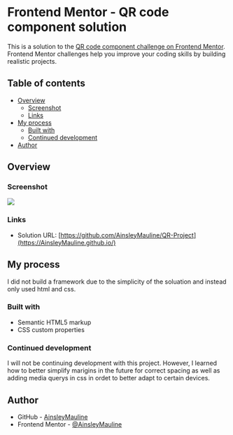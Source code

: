 # Frontend Mentor - QR code component solution

This is a solution to the [QR code component challenge on Frontend Mentor](https://www.frontendmentor.io/challenges/qr-code-component-iux_sIO_H). Frontend Mentor challenges help you improve your coding skills by building realistic projects.

## Table of contents

- [Overview](#overview)
  - [Screenshot](#screenshot)
  - [Links](#links)
- [My process](#my-process)
  - [Built with](#built-with)
  - [Continued development](#continued-development)
- [Author](#author)

## Overview

### Screenshot

![](./qr-code-solution.png)

### Links

- Solution URL: [https://github.com/AinsleyMauline/QR-Project](https://AinsleyMauline.github.io/)

## My process

I did not build a framework due to the simplicity of the soluation and instead only used html and css. 

### Built with

- Semantic HTML5 markup
- CSS custom properties

### Continued development

I will not be continuing development with this project. However, I learned how to better simplify marigins in the future for correct spacing as well as adding media querys in css in ordet to better adapt to certain devices.  

## Author

- GitHub - [AinsleyMauline](https://github.com/AinsleyMauline)
- Frontend Mentor - [@AinsleyMauline](https://www.frontendmentor.io/profile/AinsleyMauline)
